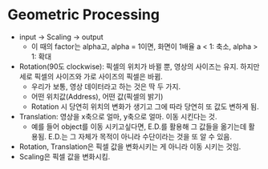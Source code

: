 # Geometric Processing
- input -> Scaling -> output
    - 이 때의 factor는 alpha고, alpha = 1이면, 화면이 1배율 a < 1: 축소, alpha > 1: 확대
- Rotation(90도 clockwise): 픽셀의 위치가 바뀔 뿐, 영상의 사이즈는 유지. 하지만 세로 픽셀의 사이즈와 가로 사이즈의 픽셀은 바뀜.
    - 우리가 보통, 영상 데이터라고 하는 것은 딱 두 가지.
    - 어떤 위치값(Address), 어떤 값(픽셀의 밝기)
    - Rotation 시 당연히 위치의 변화가 생기고 그에 따라 당연히 또 값도 변하게 됨.
- Translation: 영상을 x축으로 얼마, y축으로 얼마. 이동 시킨다는 것.
    - 예를 들어 object를 이동 시키고싶다면, E.D.를 활용해 그 값들을 옮기는데 활용됨. E.D.는 그 자체가 목적이 아니라 수단이라는 것을 또 알 수 있음.
- Rotation, Translation은 픽셀 값을 변화시키는 게 아니라 이동 시키는 것임.
- Scaling은 픽셀 값을 변화시킴.

